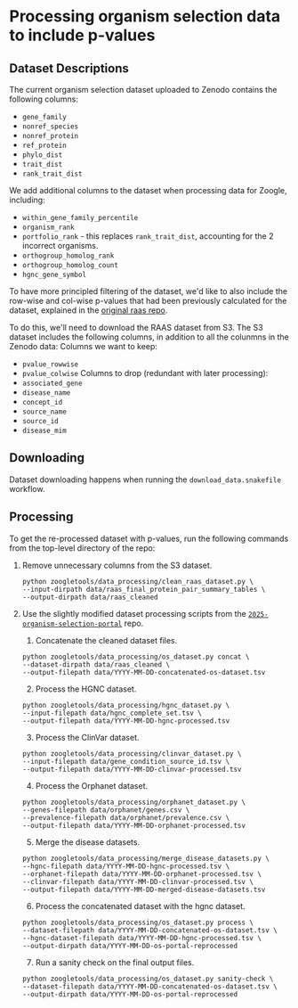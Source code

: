 # Processing organism selection data to include p-values

## Dataset Descriptions
The current organism selection dataset uploaded to Zenodo contains the following columns:
- `gene_family`
- `nonref_species`
- `nonref_protein`
- `ref_protein`
- `phylo_dist`
- `trait_dist`
- `rank_trait_dist`

We add additional columns to the dataset when processing data for Zoogle, including:
- `within_gene_family_percentile`
- `organism_rank`
- `portfolio_rank` - this replaces `rank_trait_dist`, accounting for the 2 incorrect organisms.
- `orthogroup_homolog_rank`
- `orthogroup_homolog_count`
- `hgnc_gene_symbol`

To have more principled filtering of the dataset, we'd like to also include the row-wise and col-wise p-values that had been previously calculated for the dataset, explained in the [original raas repo](https://github.com/Arcadia-Science/raas-organism-prioritization?tab=readme-ov-file#key-outputs).

To do this, we'll need to download the RAAS dataset from S3. The S3 dataset includes the following columns, in addition to all the colunmns in the Zenodo data:
Columns we want to keep:
- `pvalue_rowwise`
- `pvalue_colwise`
Columns to drop (redundant with later processing):
- `associated_gene`
- `disease_name`
- `concept_id`
- `source_name`
- `source_id`
- `disease_mim`

## Downloading
Dataset downloading happens when running the `download_data.snakefile` workflow.

## Processing
To get the re-processed dataset with p-values, run the following commands from the top-level directory of the repo:
1. Remove unnecessary columns from the S3 dataset.
    ```{bash}
    python zoogletools/data_processing/clean_raas_dataset.py \
    --input-dirpath data/raas_final_protein_pair_summary_tables \
    --output-dirpath data/raas_cleaned
    ```

2. Use the slightly modified dataset processing scripts from the [`2025-organism-selection-portal`](https://github.com/Arcadia-Science/2025-organism-selection-portal) repo.
   1. Concatenate the cleaned dataset files.
    ```{bash}
    python zoogletools/data_processing/os_dataset.py concat \
    --dataset-dirpath data/raas_cleaned \
    --output-filepath data/YYYY-MM-DD-concatenated-os-dataset.tsv
    ```

    2. Process the HGNC dataset.
    ```{bash}
    python zoogletools/data_processing/hgnc_dataset.py \
    --input-filepath data/hgnc_complete_set.tsv \
    --output-filepath data/YYYY-MM-DD-hgnc-processed.tsv
    ```

    3. Process the ClinVar dataset.
    ```{bash}
    python zoogletools/data_processing/clinvar_dataset.py \
    --input-filepath data/gene_condition_source_id.tsv \
    --output-filepath data/YYYY-MM-DD-clinvar-processed.tsv
    ```

    4. Process the Orphanet dataset.
    ```{bash}
    python zoogletools/data_processing/orphanet_dataset.py \
    --genes-filepath data/orphanet/genes.csv \
    --prevalence-filepath data/orphanet/prevalence.csv \
    --output-filepath data/YYYY-MM-DD-orphanet-processed.tsv
    ```

    5. Merge the disease datasets.
    ```{bash}
    python zoogletools/data_processing/merge_disease_datasets.py \
    --hgnc-filepath data/YYYY-MM-DD-hgnc-processed.tsv \
    --orphanet-filepath data/YYYY-MM-DD-orphanet-processed.tsv \
    --clinvar-filepath data/YYYY-MM-DD-clinvar-processed.tsv \
    --output-filepath data/YYYY-MM-DD-merged-disease-datasets.tsv
    ```

    6. Process the concatenated dataset with the hgnc dataset.
    ```{bash}
    python zoogletools/data_processing/os_dataset.py process \
    --dataset-filepath data/YYYY-MM-DD-concatenated-os-dataset.tsv \
    --hgnc-dataset-filepath data/YYYY-MM-DD-hgnc-processed.tsv \
    --output-dirpath data/YYYY-MM-DD-os-portal-reprocessed
    ```

    7. Run a sanity check on the final output files.
    ```{bash}
    python zoogletools/data_processing/os_dataset.py sanity-check \
    --dataset-filepath data/YYYY-MM-DD-concatenated-os-dataset.tsv \
    --output-dirpath data/YYYY-MM-DD-os-portal-reprocessed
    ```
